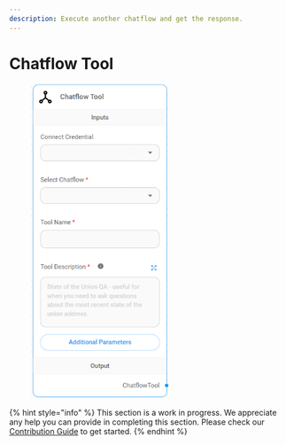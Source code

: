 ```yaml
---
description: Execute another chatflow and get the response.
---
```


# Chatflow Tool

<figure><img src="../../../.gitbook/assets/image (26).png" alt="" width="248"><figcaption></figcaption></figure>

{% hint style="info" %}
This section is a work in progress. We appreciate any help you can provide in completing this section. Please check our [Contribution Guide](../../../contributing/) to get started.
{% endhint %}
